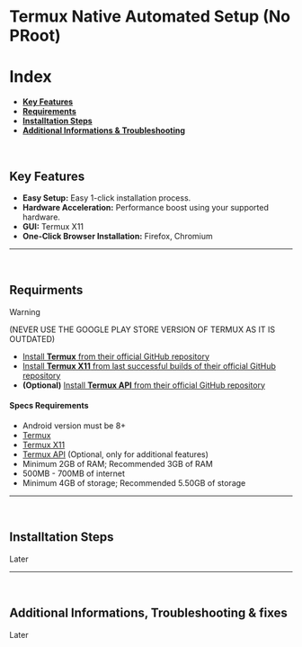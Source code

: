 # Termux Native Automated Setup (No PRoot)
# Index
- **[Key Features](#key-features)**
- **[Requirements](#termux-needed)**
- **[Installtation Steps](#termux-auto-install)**
- **[Additional Informations & Troubleshooting](#termux-auto-fix)**

<br>

## Key Features <a name=key-features></a>
- **Easy Setup:** Easy 1-click installation process.
- **Hardware Acceleration:** Performance boost using your supported hardware.
- **GUI:** Termux X11
- **One-Click Browser Installation:** Firefox, Chromium

---
<br>

## Requirments <a name=termux-needed></a>
> [!WARNING]
> (NEVER USE THE GOOGLE PLAY STORE VERSION OF TERMUX AS IT IS OUTDATED)
- [Install **Termux** from their official GitHub repository](https://github.com/termux/termux-app/releases)
- [Install **Termux X11** from last successful builds of their official GitHub repository](https://github.com/termux/termux-x11/actions/workflows/debug_build.yml)
- **(Optional)** [Install **Termux API** from their official GitHub repository](https://github.com/termux/termux-api/releases)
#### Specs Requirements
- Android version must be 8+
- [Termux](https://github.com/termux/termux-app/releases)
- [Termux X11](https://github.com/termux/termux-x11/actions/workflows/debug_build.yml)
- [Termux API](https://github.com/termux/termux-api/releases) (Optional, only for additional features)
- Minimum 2GB of RAM; Recommended 3GB of RAM
- 500MB - 700MB of internet
- Minimum 4GB of storage; Recommended 5.50GB of storage

---
<br>

## Installtation Steps <a name=termux-auto-install></a>
Later

---
<br>

## Additional Informations, Troubleshooting & fixes <a name=termux-auto-fix></a>
Later

